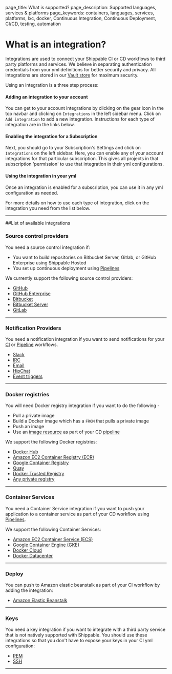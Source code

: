 page_title: What is supported?
page_description: Supported languages, services & platforms
page_keywords: containers, languages, services, platforms, lxc, docker, Continuous Integration, Continuous Deployment, CI/CD, testing, automation

# What is an integration?

Integrations are used to connect your Shippable CI or CD workflows to third party platforms and services. We believe in separating authentication credentials from your yml definitions for better security and privacy. All integrations are stored in our <a href="https://www.vaultproject.io/" target="_blank">Vault store</a> for maximum security.

Using an integration is a three step process:

#### Adding an integration to your account
You can get to your account integrations by clicking on the gear icon in the top navbar and clicking on `Integrations` in the left sidebar menu. Click on `Add integration` to add a new integration. Instructions for each type of integration are in the links below.

#### Enabling the integration for a Subscription
Next, you should go to your Subscription's Settings and click on `Integrations` on the left sidebar. Here, you can enable any of your account integrations for that particular subscription. This gives all projects in that subscription 'permission' to use that integration in their yml configurations.

#### Using the integration in your yml
Once an integration is enabled for a subscription, you can use it in any yml configuration as needed.

For more details on how to use each type of integration, click on the integration you need from the list below.

---
##List of available integrations

### Source control providers
You need a source control integration if:

- You want to build repositories on Bitbucket Server, Gitlab, or GitHub Enterprise using Shippable Hosted
- You set up continuous deployment using [Pipelines](../../pipelines/gettingStarted/#sync)

We currently support the following source control providers:

-  [GitHub](scm/github/)
-  [GitHub Enterprise](scm/githubEnterprise/)
-  [Bitbucket](scm/bitbucket/)
-  [Bitbucket Server](scm/bitbucketServer/)
-  [GitLab](scm/gitlab/)

---

### Notification Providers

You need a notification integration if you want to send notifications for your [CI](../../ci/overview/) or [Pipeline](../../pipelines/overview/) workflows.

- [Slack](notifications/slack/)
- [IRC](notifications/irc/)
- [Email](notifications/email/)
- [HipChat](notifications/hipchat/)
- [Event triggers](notifications/webhooks/)

---

### Docker registries
You will need Docker registry integration if you want to do the following -

- Pull a private image  
- Build a Docker image which has a `FROM` that pulls a private image
- Push an image
- Use an [image resource](../../pipelines/resources/image/) as part of your CD [pipeline](../../pipelines/overview/)

We support the following Docker registries:

- [Docker Hub](imageRegistries/dockerHub/)
- [Amazon EC2 Container Registry (ECR)](imageRegistries/ecr/)
- [Google Container Registry](imageRegistries/gcr/)
- [Quay](imageRegistries/quay/)
- [Docker Trusted Registry](imageRegistries/dockerTrustedRegistry/)
- [Any private registry](imageRegistries/privateRegistry/)

---

### Container Services

You need a Container Service integration if you want to push your application to a container service as part of your CD workflow using [Pipelines](../pipelines/overview/).

We support the following Container Services:

- [Amazon EC2 Container Service (ECS)](containerServices/ecs/)
- [Google Container Engine (GKE)](containerServices/gke/)
- [Docker Cloud](containerServices/dockerCloud/)
- [Docker Datacenter](containerServices/dockerDatacenter/)

---

### Deploy

You can push to Amazon elastic beanstalk as part of your CI workflow by adding the integration:

- [Amazon Elastic Beanstalk](deploy/eb/)

---
### Keys

You need a key integration if you want to integrate with a third party service that is not natively supported with Shippable. You should use these integrations so that you don't have to expose your keys in your CI yml configuration:

- [PEM](keys/pem/)
- [SSH](keys/ssh/)

---
